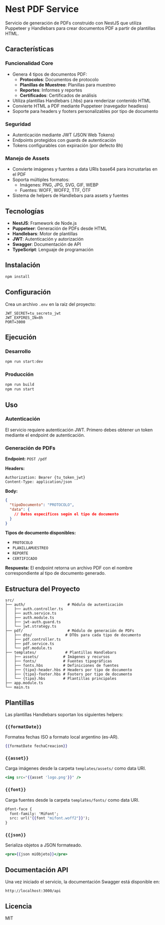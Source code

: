 # Nest PDF Service

Servicio de generación de PDFs construido con NestJS que utiliza Puppeteer y Handlebars para crear documentos PDF a partir de plantillas HTML.

## Características

### Funcionalidad Core
- Genera 4 tipos de documentos PDF:
  - **Protocolos**: Documentos de protocolo
  - **Planillas de Muestreo**: Planillas para muestreo
  - **Reportes**: Informes y reportes
  - **Certificados**: Certificados de análisis
- Utiliza plantillas Handlebars (.hbs) para renderizar contenido HTML
- Convierte HTML a PDF mediante Puppeteer (navegador headless)
- Soporte para headers y footers personalizables por tipo de documento

### Seguridad
- Autenticación mediante JWT (JSON Web Tokens)
- Endpoints protegidos con guards de autenticación
- Tokens configurables con expiración (por defecto 8h)

### Manejo de Assets
- Convierte imágenes y fuentes a data URIs base64 para incrustarlas en el PDF
- Soporta múltiples formatos:
  - Imágenes: PNG, JPG, SVG, GIF, WEBP
  - Fuentes: WOFF, WOFF2, TTF, OTF
- Sistema de helpers de Handlebars para assets y fuentes

## Tecnologías

- **NestJS**: Framework de Node.js
- **Puppeteer**: Generación de PDFs desde HTML
- **Handlebars**: Motor de plantillas
- **JWT**: Autenticación y autorización
- **Swagger**: Documentación de API
- **TypeScript**: Lenguaje de programación

## Instalación

```bash
npm install
```

## Configuración

Crea un archivo `.env` en la raíz del proyecto:

```env
JWT_SECRET=tu_secreto_jwt
JWT_EXPIRES_IN=8h
PORT=3000
```

## Ejecución

### Desarrollo
```bash
npm run start:dev
```

### Producción
```bash
npm run build
npm run start
```

## Uso

### Autenticación

El servicio requiere autenticación JWT. Primero debes obtener un token mediante el endpoint de autenticación.

### Generación de PDFs

**Endpoint:** `POST /pdf`

**Headers:**
```
Authorization: Bearer {tu_token_jwt}
Content-Type: application/json
```

**Body:**
```json
{
  "tipoDocumento": "PROTOCOLO",
  "data": {
    // Datos específicos según el tipo de documento
  }
}
```

**Tipos de documento disponibles:**
- `PROTOCOLO`
- `PLANILLAMUESTREO`
- `REPORTE`
- `CERTIFICADO`

**Respuesta:**
El endpoint retorna un archivo PDF con el nombre correspondiente al tipo de documento generado.

## Estructura del Proyecto

```
src/
├── auth/                   # Módulo de autenticación
│   ├── auth.controller.ts
│   ├── auth.service.ts
│   ├── auth.module.ts
│   ├── jwt-auth.guard.ts
│   └── jwt.strategy.ts
├── pdf/                    # Módulo de generación de PDFs
│   ├── dto/               # DTOs para cada tipo de documento
│   ├── pdf.controller.ts
│   ├── pdf.service.ts
│   └── pdf.module.ts
├── templates/             # Plantillas Handlebars
│   ├── assets/           # Imágenes y recursos
│   ├── fonts/            # Fuentes tipográficas
│   ├── fonts.hbs         # Definiciones de fuentes
│   ├── {tipo}-header.hbs # Headers por tipo de documento
│   ├── {tipo}-footer.hbs # Footers por tipo de documento
│   └── {tipo}.hbs        # Plantillas principales
├── app.module.ts
└── main.ts
```

## Plantillas

Las plantillas Handlebars soportan los siguientes helpers:

### `{{formatDate}}`
Formatea fechas ISO a formato local argentino (es-AR).

```handlebars
{{formatDate fechaCreacion}}
```

### `{{asset}}`
Carga imágenes desde la carpeta `templates/assets/` como data URI.

```handlebars
<img src="{{asset 'logo.png'}}" />
```

### `{{font}}`
Carga fuentes desde la carpeta `templates/fonts/` como data URI.

```handlebars
@font-face {
  font-family: 'MiFont';
  src: url('{{font "mifont.woff2"}}');
}
```

### `{{json}}`
Serializa objetos a JSON formateado.

```handlebars
<pre>{{json miObjeto}}</pre>
```

## Documentación API

Una vez iniciado el servicio, la documentación Swagger está disponible en:

```
http://localhost:3000/api
```

## Licencia

MIT
